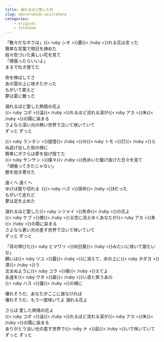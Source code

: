 ```yaml
---
title: 溺れるほど愛した花
slug: oboreruhodo-aisitahana
categories:
    - original
    - 1stalbum
---
```


「散々だなボクは」{{< ruby シオ >}}萎{{< /ruby >}}れる花は言った  
簡単な言葉で明日を諦めた  
段々色づいた美しい花を見て  
「頑張ったらいいよ」  
まるで吐き捨てた  

命を伸ばしてさ  
あの雲の上に咲きたかった  
もがいて歌えど  
夢は夏に散った  

溺れるほど愛した熱情の花よ  
{{< ruby コボ >}}溢{{< /ruby >}}れるほど流れる涙が{{< ruby アカ >}}朱{{< /ruby >}}の陽に染まる  
さよなら深い光の無い世界で泣いて咲いていて  
ずっと ずっと  

{{< ruby ランタン >}}提燈{{< /ruby >}}の{{< ruby トモ >}}灯{{< /ruby >}}らぬ逃げ出した街の様に  
簡単にボクらは夢を投げ捨てた  
{{< ruby サンサン >}}燦々{{< /ruby >}}色めいた駆け抜けた日々を見て  
「頑張ってきたじゃない」  
膝を抱き寄せた  

遠くへ 遠くへ  
ゆけば振り切れる《{{< ruby ハズ >}}宿命{{< /ruby >}}》だった  
もがいて走れど  
夢は足を止めた  

溺れるほど愛した{{< ruby シツメイ >}}失命{{< /ruby >}}の花よ  
{{< ruby ケブ >}}煙{{< /ruby >}}る空に消えゆくあなたが{{< ruby アカ >}}朱{{< /ruby >}}の陽に染まる  
さよなら蒼い光の差す世界で泣いて咲いていて  
ずっと ずっと  

「背の伸びた{{< ruby ヒマワリ >}}向日葵{{< /ruby >}}みたいに咲いて居たいな」  
願いは{{< ruby ツユ >}}露{{< /ruby >}}に消えて、水の上に{{< ruby タダヨ >}}漂{{< /ruby >}}う  
沈まぬように{{< ruby コラ >}}堪{{< /ruby >}}えてよ  
永遠を{{< ruby ウタ >}}謳{{< /ruby >}}い凛と笑うあの  
{{< ruby ハス >}}蓮{{< /ruby >}}の様に  

壊れそうだ、あなたがここに居なければ  
壊れそうだ、もう一度咲いてよ 溺れる花よ  

さらば 愛した熱情の花よ  
{{< ruby コボ >}}溢{{< /ruby >}}れるほど流れる涙が{{< ruby アカ >}}朱{{< /ruby >}}の陽に染まる  
ありがとう淡い光の差す世界で{{< ruby ナ >}}凪{{< /ruby >}}いで咲いていて  
ずっと ずっと  